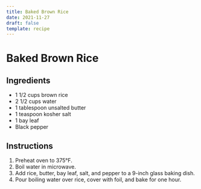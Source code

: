```yaml
---
title: Baked Brown Rice
date: 2021-11-27
draft: false
template: recipe
---
```


# Baked Brown Rice

## Ingredients

* 1 1/2 cups brown rice
* 2 1/2 cups water
* 1 tablespoon unsalted butter
* 1 teaspoon kosher salt
* 1 bay leaf
* Black pepper

## Instructions

1. Preheat oven to 375°F.
2. Boil water in microwave.
3. Add rice, butter, bay leaf, salt, and pepper to a 9-inch glass baking dish.
4. Pour boiling water over rice, cover with foil, and bake for one hour.
